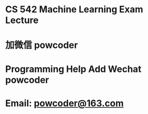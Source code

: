 # CS 542 Machine Learning Exam Lecture
# 加微信 powcoder

# Programming Help Add Wechat powcoder

# Email: powcoder@163.com

